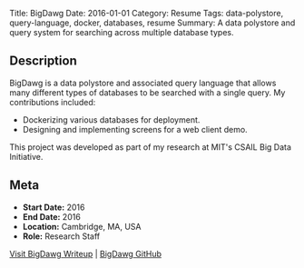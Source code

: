 Title: BigDawg
Date: 2016-01-01
Category: Resume
Tags: data-polystore, query-language, docker, databases, resume
Summary: A data polystore and query system for searching across multiple database types.

## Description

BigDawg is a data polystore and associated query language that allows many different types of databases to be searched with a single query. My contributions included:

- Dockerizing various databases for deployment.
- Designing and implementing screens for a web client demo.

This project was developed as part of my research at MIT's CSAIL Big Data Initiative.

## Meta

- **Start Date:** 2016
- **End Date:** 2016
- **Location:** Cambridge, MA, USA
- **Role:** Research Staff

[Visit BigDawg Writeup](https://bigdawg.mit.edu/) | [BigDawg GitHub](https://github.com/bigdawg-istc/bigdawg)